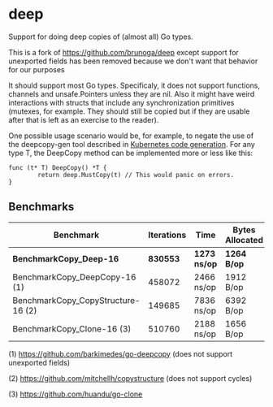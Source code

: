 # deep
Support for doing deep copies of (almost all) Go types.

This is a fork of https://github.com/brunoga/deep except support for unexported fields has been removed because we don't want that behavior for our purposes

It should support most Go types. Specificaly, it does not support functions, channels and unsafe.Pointers unless they are nil. Also it might have weird interactions with structs that include any synchronization primitives (mutexes, for example. They should still be copied but if they are usable after that is left as an exercise to the reader).

One possible usage scenario would be, for example, to negate the use of the deepcopy-gen tool described in [Kubernetes code generation](https://www.redhat.com/en/blog/kubernetes-deep-dive-code-generation-customresources). For any type T, the DeepCopy method can be implemented more or less like this:

```
func (t* T) DeepCopy() *T {
        return deep.MustCopy(t) // This would panic on errors.
}
```

## Benchmarks

| Benchmark                          | Iterations | Time           | Bytes Allocated | Allocations      |
|------------------------------------|------------|----------------|-----------------|------------------|
| **BenchmarkCopy_Deep-16**          | **830553** | **1273 ns/op** | **1264 B/op**   | **21 allocs/op** |
| BenchmarkCopy_DeepCopy-16 (1)      | 458072     | 2466 ns/op     | 1912 B/op       | 50 allocs/op     |
| BenchmarkCopy_CopyStructure-16 (2) | 149685     | 7836 ns/op     | 6392 B/op       | 168 allocs/op    |
| BenchmarkCopy_Clone-16 (3)         | 510760     | 2188 ns/op     | 1656 B/op       | 22 allocs/op     |

(1) https://github.com/barkimedes/go-deepcopy (does not support unexported fields)

(2) https://github.com/mitchellh/copystructure (does not support cycles)

(3) https://github.com/huandu/go-clone
